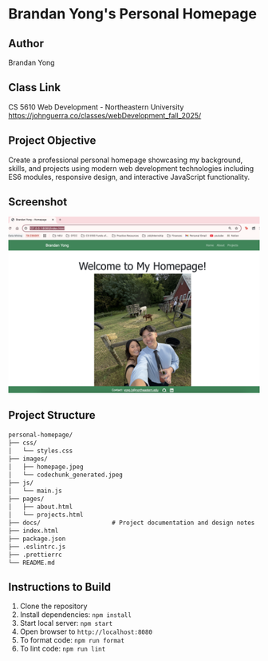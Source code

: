 # Brandan Yong's Personal Homepage

## Author
Brandan Yong

## Class Link
CS 5610 Web Development - Northeastern University
https://johnguerra.co/classes/webDevelopment_fall_2025/

## Project Objective
Create a professional personal homepage showcasing my background, skills, and projects using modern web development technologies including ES6 modules, responsive design, and interactive JavaScript functionality.

## Screenshot
![Homepage Preview](/images/homepage_preview.jpeg)


## Project Structure
```
personal-homepage/
├── css/
│   └── styles.css
├── images/
│   ├── homepage.jpeg
│   └── codechunk_generated.jpeg
├── js/
│   └── main.js
├── pages/
│   ├── about.html
│   └── projects.html
├── docs/                    # Project documentation and design notes
├── index.html
├── package.json
├── .eslintrc.js
├── .prettierrc
└── README.md
```

## Instructions to Build
1. Clone the repository
2. Install dependencies: `npm install`
3. Start local server: `npm start`
4. Open browser to `http://localhost:8080`
5. To format code: `npm run format`
6. To lint code: `npm run lint`